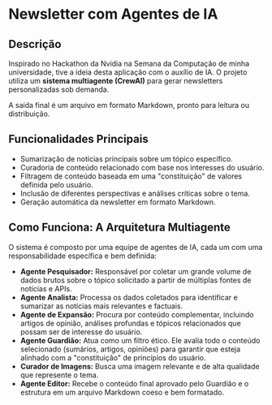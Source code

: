 # Newsletter com Agentes de IA

## Descrição

Inspirado no Hackathon da Nvidia na Semana da Computação de minha universidade, tive a ideia desta aplicação com o auxílio de IA.
O projeto utiliza um **sistema multiagente (CrewAI)** para gerar newsletters personalizadas sob demanda.

A saída final é um arquivo em formato Markdown, pronto para leitura ou distribuição.

## Funcionalidades Principais

  * Sumarização de notícias principais sobre um tópico específico.
  * Curadoria de conteúdo relacionado com base nos interesses do usuário.
  * Filtragem de conteúdo baseada em uma "constituição" de valores definida pelo usuário.
  * Inclusão de diferentes perspectivas e análises críticas sobre o tema.
  * Geração automática da newsletter em formato Markdown.

## Como Funciona: A Arquitetura Multiagente

O sistema é composto por uma equipe de agentes de IA, cada um com uma responsabilidade específica e bem definida:

  * **Agente Pesquisador:** Responsável por coletar um grande volume de dados brutos sobre o tópico solicitado a partir de múltiplas fontes de notícias e APIs.
  * **Agente Analista:** Processa os dados coletados para identificar e sumarizar as notícias mais relevantes e factuais.
  * **Agente de Expansão:** Procura por conteúdo complementar, incluindo artigos de opinião, análises profundas e tópicos relacionados que possam ser de interesse do usuário.
  * **Agente Guardião:** Atua como um filtro ético. Ele avalia todo o conteúdo selecionado (sumários, artigos, opiniões) para garantir que esteja alinhado com a "constituição" de princípios do usuário.
  * **Curador de Imagens:** Busca uma imagem relevante e de alta qualidade que represente o tema.
  * **Agente Editor:** Recebe o conteúdo final aprovado pelo Guardião e o estrutura em um arquivo Markdown coeso e bem formatado.
